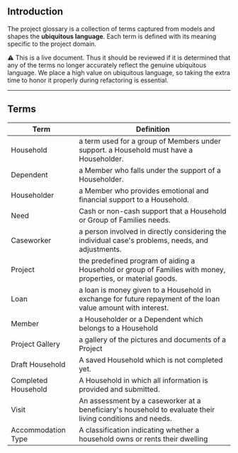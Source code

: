 ## Introduction

The project glossary is a collection of terms captured from models and shapes the **ubiquitous language**. Each term is defined with its meaning specific to the project domain.

<aside>
⚠️ This is a live document. Thus it should be reviewed if it is determined that any of the terms no longer accurately reflect the genuine ubiquitous language. We place a high value on ubiquitous language, so taking the extra time to honor it properly during refactoring is essential.

</aside>

---

## Terms

| Term                | Definition                                                                                                    |
| ------------------- | ------------------------------------------------------------------------------------------------------------- |
| Household           | a term used for a group of Members under support. a Household must have a Householder.                        |
| Dependent           | a Member who falls under the support of a Householder.                                                        |
| Householder         | a Member who provides emotional and financial support to a Household.                                         |
| Need                | Cash or non-cash support that a Household or Group of Families needs.                                         |
| Caseworker          | a person involved in directly considering the individual case's problems, needs, and adjustments.             |
| Project             | the predefined program of aiding a Household or group of Families with money, properties, or material goods.  |
| Loan                | a loan is money given to a Household in exchange for future repayment of the loan value amount with interest. |
| Member              | a Householder or a Dependent which belongs to a Household                                                     |
| Project Gallery     | a gallery of the pictures and documents of a Project                                                          |
| Draft Household     | A saved Household which is not completed yet.                                                                 |
| Completed Household | A Household in which all information is provided and submitted.                                               |
| Visit               | An assessment by a caseworker at a beneficiary's household to evaluate their living conditions and needs.     |
| Accommodation Type  | A classification indicating whether a household owns or rents their dwelling                                  |
